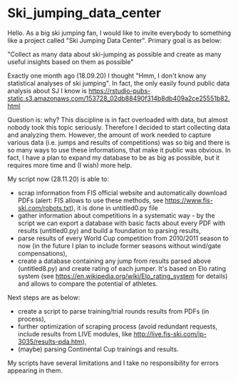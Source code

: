 # Ski_jumping_data_center
Hello. As a big ski jumping fan, I would like to invite everybody to something like a project called "Ski Jumping Data Center". Primary goal is as below:

"Collect as many data about ski-jumping as possible and create as many useful insights based on them as possible"

Exactly one month ago (18.09.20) I thought "Hmm, I don't know any statistical analyses of ski jumping". In fact, the only easily found public data analysis about SJ I know is 
https://rstudio-pubs-static.s3.amazonaws.com/153728_02db88490f314b8db409a2ce25551b82.html

Question is: why? This discipline is in fact overloaded with data, but almost nobody took this topic seriously. Therefore I decided to start collecting data and analyzing them. However, the amount of work needed to capture various data (i.e. jumps and results of competitions) was so big and there is so many ways to use these informations, that make it public was obvious. In fact, I have a plan to expand my database to be as big as possible, but it requires more time and (I wish) more help.

My script now (28.11.20) is able to:
- scrap information from FIS official website and automatically download PDFs (alert: FIS allows to use these methods, see https://www.fis-ski.com/robots.txt), it is done in untitled0.py file
- gather information about competitions in a systematic way - by the script we can export a database with basic facts about every PDF with results (untitled0.py) and build a foundation to parsing results,
- parse results of every World Cup competition from 2010/2011 season to now (in the future I plan to include former seasons without wind/gate compensations),
- create a database containing any jump from results parsed above (untitled8.py) and create rating of each jumper. It's based on Elo rating system (see https://en.wikipedia.org/wiki/Elo_rating_system for details) and allows to compare the potential of athletes. 

Next steps are as below:
- create a script to parse training/trial rounds results from PDFs (in process),
- further optimization of scraping process (avoid redundant requests, include results from LIVE modules, like http://live.fis-ski.com/jp-3035/results-pda.htm),
- (maybe) parsing Continental Cup trainings and results.

My scripts have several limitations and I take no responsibility for errors appearing in them.

